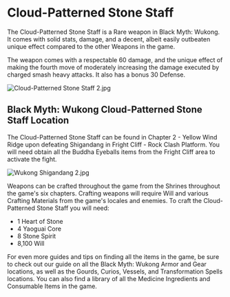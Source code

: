# Cloud-Patterned Stone Staff

The Cloud-Patterned Stone Staff is a Rare weapon in Black Myth: Wukong. It comes with solid stats, damage, and a decent, albeit easily outbeaten unique effect compared to the other Weapons in the game. 

The weapon comes with a respectable 60 damage, and the unique effect of making the fourth move of moderately increasing the damage executed by charged smash heavy attacks. It also has a bonus 30 Defense. 

![Cloud-Patterned Stone Staff 2.jpg](https://oyster.ignimgs.com/mediawiki/apis.ign.com/black-myth-wukong/6/65/Cloud-Patterned_Stone_Staff_2.jpg)

## Black Myth: Wukong Cloud-Patterned Stone Staff Location

The Cloud-Patterned Stone Staff can be found in Chapter 2 - Yellow Wind Ridge upon defeating Shigandang in Fright Cliff - Rock Clash Platform. You will need obtain all the Buddha Eyeballs items from the Fright Cliff area to activate the fight. 

![Wukong Shigandang 2.jpg](https://oyster.ignimgs.com/mediawiki/apis.ign.com/black-myth-wukong/6/60/Wukong_Shigandang_2.jpg)

Weapons can be crafted throughout the game from the Shrines throughout the game's six chapters. Crafting weapons will require Will and various Crafting Materials from the game's locales and enemies. To craft the Cloud-Patterned Stone Staff you will need: 

  * 1 Heart of Stone
  * 4 Yaoguai Core
  * 8 Stone Spirit
  * 8,100 Will

For even more guides and tips on finding all the items in the game, be sure to check out our guide on all the Black Myth: Wukong Armor and Gear locations, as well as the Gourds, Curios, Vessels, and Transformation Spells locations. You can also find a library of all the Medicine Ingredients and Consumable Items in the game. 
